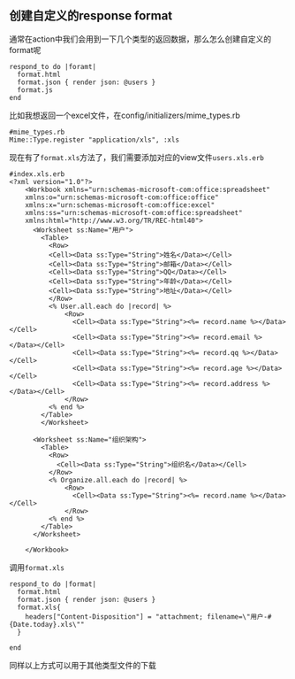 ## 创建自定义的response format

通常在action中我们会用到一下几个类型的返回数据，那么怎么创建自定义的format呢
	
	respond_to do |foramt|
	  format.html
      format.json { render json: @users }
      format.js 
	end 
	
比如我想返回一个excel文件，在config/initializers/mime_types.rb
	
	#mime_types.rb
	Mime::Type.register "application/xls", :xls

现在有了`format.xls`方法了，我们需要添加对应的view文件`users.xls.erb`
	
	#index.xls.erb
	<?xml version="1.0"?>
		<Workbook xmlns="urn:schemas-microsoft-com:office:spreadsheet"
		xmlns:o="urn:schemas-microsoft-com:office:office"
		xmlns:x="urn:schemas-microsoft-com:office:excel"
		xmlns:ss="urn:schemas-microsoft-com:office:spreadsheet"
		xmlns:html="http://www.w3.org/TR/REC-html40">
		  <Worksheet ss:Name="用户">
		    <Table>
		      <Row>
		      <Cell><Data ss:Type="String">姓名</Data></Cell>
		      <Cell><Data ss:Type="String">邮箱</Data></Cell>
		      <Cell><Data ss:Type="String">QQ</Data></Cell>
		      <Cell><Data ss:Type="String">年龄</Data></Cell>
		      <Cell><Data ss:Type="String">地址</Data></Cell>
		      </Row>
		      <% User.all.each do |record| %>
		          <Row>
		            <Cell><Data ss:Type="String"><%= record.name %></Data></Cell>
		            <Cell><Data ss:Type="String"><%= record.email %></Data></Cell>
		            <Cell><Data ss:Type="String"><%= record.qq %></Data></Cell>
		            <Cell><Data ss:Type="String"><%= record.age %></Data></Cell>
		            <Cell><Data ss:Type="String"><%= record.address %></Data></Cell>
		          </Row>
		      <% end %>
		    </Table>
		    </Worksheet>
		
		  <Worksheet ss:Name="组织架构">
		    <Table>
		      <Row>
		        <Cell><Data ss:Type="String">组织名</Data></Cell>
		      </Row>
		      <% Organize.all.each do |record| %>
		          <Row>
		            <Cell><Data ss:Type="String"><%= record.name %></Data></Cell>
		          </Row>
		      <% end %>
		    </Table>
		  </Worksheet>
		
		</Workbook>
		
调用`format.xls`
	
	respond_to do |format|
      format.html
      format.json { render json: @users }
      format.xls{
        headers["Content-Disposition"] = "attachment; filename=\"用户-#{Date.today}.xls\""
      }
     
    end
    
同样以上方式可以用于其他类型文件的下载
		
